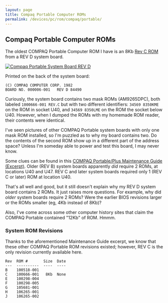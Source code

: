```yaml
---
layout: page
title: Compaq Portable Computer ROMs
permalink: /devices/pc/rom/compaq/portable/
---
```


Compaq Portable Computer ROMs
---

The oldest COMPAQ Portable Computer ROM I have is an 8Kb [Rev C ROM](100666-001-REVC.json) from a REV D system board.

[<img src="http://archive.pcjs.org/pubs/pc/reference/compaq/images/COMPAQ_Portable_System_Board.jpg" alt="Compaq Portable System Board REV D"/>](http://archive.pcjs.org/pubs/pc/reference/compaq/images/COMPAQ_Portable_System_Board-FULL.jpg)

Printed on the back of the system board:

	(C) COMPAQ COMPUTER CORP. 1982
	BOARD NO. 000006-001   REV D 84490

Curiously, the system board contains two mask ROMs (AM9265DPC), both labeled `1000666-001 REV.C` but with two different
identifiers: `34569 8350KME` on the ROM in socket U40, and `34569 8350LME` on the ROM the socket below U40.  However,
when I dumped the ROMs with my homemade ROM reader, their contents were identical.

I've seen pictures of other COMPAQ Portable system boards with only one mask ROM installed, so I'm puzzled as to why
my board contains two.  Do the contents of the second ROM show up in a different part of the address space?  Unless
I'm someday able to power and test this board, I may never know.

Some clues can be found in this
[COMPAQ Portable/Plus Maintenance Guide (Excerpt)](http://archive.pcjs.org/pubs/pc/reference/compaq/portable/Compaq_Portable_Plus_Support_Discontinued.pdf).
Older (REV B) system boards apparently *did* require 2 ROMs, at locations U40 and U47.  REV C and later system boards
required only 1 (REV C or later) ROM at location U40.

That's all well and good, but it still doesn't explain why my REV D system board contains 2 ROMs.  It just raises
more questions.  For example, why did *older* system boards require 2 ROMs?  Were the earlier BIOS revisions larger
or the ROMs smaller (eg, 4Kb instead of 8Kb)?

Also, I've come across some other computer history sites that claim the COMPAQ Portable contained "12Kb" of ROM.
Hmmm.

### System ROM Revisions

Thanks to the aforementioned Maintenance Guide excerpt, we know that these other COMPAQ Portable ROM revisions existed;
however, REV C is the only revision currently available here.

	Rev  ROM #       Size  Date
	---  ----------  ----  ----
	B    100518-001
	C    100666-001   8Kb  None
	E    100298-004
	F    100298-005
	G    105681-001
    H    106265-001
	J    106265-002
